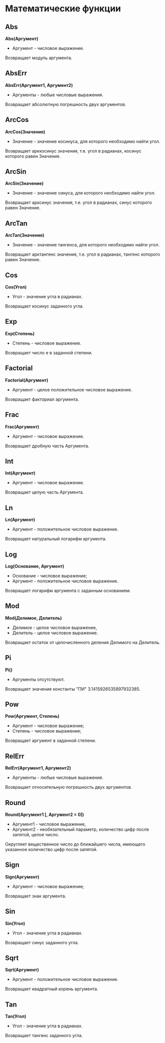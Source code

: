 ﻿# Математические функции

## Abs

**Abs(Аргумент)**

* Аргумент - числовое выражение.

Возвращает модуль аргумента.

## AbsErr

**AbsErr(Аргумент1, Аргумент2)**

* Аргументы - любые числовые выражения.

Возвращает абсолютную погрешность двух аргументов.

## ArcCos

**ArcCos(Значение)**

* Значение - значение косинуса, для которого необходимо найти угол.

Возвращает арккосинус значения, т.е. угол в радианах, косинус которого равен Значение.

## ArcSin

**ArcSin(Значение)**

* Значение - значение синуса, для которого необходимо найти угол.

Возвращает арксинус значения, т.е. угол в радианах, синус которого равен Значение.

## ArcTan

**ArcTan(Значение)**

* Значение - значение тангенса, для которого необходимо найти угол.

Возвращает арктангенс значения, т.е. угол в радианах, тангенс которого равен Значение.

## Cos

**Cos(Угол)**

* Угол - значение угла в радианах.

Возвращает косинус заданного угла.

## Exp

**Exp(Степень)**

* Степень -  числовое выражение.

Возвращает число e в заданной степени.

## Factorial

**Factorial(Аргумент)**

* Аргумент - целое положительное числовое выражение.

Возвращает факториал аргумента.

## Frac

**Frac(Аргумент)**

* Аргумент - числовое выражение.

Возвращает дробную часть Аргумента.

## Int

**Int(Аргумент)**

* Аргумент - числовое выражение.

Возвращает целую часть Аргумента.

## Ln

**Ln(Аргумент)**

* Аргумент - положительное числовое выражение.

Возвращает натуральный логарифм аргумента.

## Log

**Log(Основание, Аргумент)**

* Основание - числовое выражение;
* Аргумент - положительное числовое выражение.

Возвращает логарифм аргумента с заданным основанием.

## Mod

**Mod(Делимое, Делитель)**

* Делимое - целое числовое выражение,
* Делитель - целое числовое выражение.

Возвращает остаток от целочисленного деления Делимого на Делитель.

## Pi

**Pi()**

* Аргументы отсутствуют.

Возвращает значение константы "ПИ" 3.1415926535897932385.

## Pow

**Pow(Аргумент, Степень)**

* Аргумент - числовое выражение;
* Степень - числовое выражение;

Возвращает аргумент в заданной степени.

## RelErr

**RelErr(Аргумент1, Аргумент2)**

* Аргументы - любые числовые выражения.

Возвращает относительную погрешность двух аргументов.

## Round

**Round(Аргумент1 [, Аргумент2 = 0])**

* Аргумент1 - числовое выражение,
* Аргумент2 - необязательный параметр, количество цифр после запятой, целое число.

Округляет вещественное число до ближайшего числа, имеющего указанное количество цифр после запятой.

## Sign

**Sign(Аргумент)**

* Аргумент - числовое выражение;

Возвращает знак аргумента.

## Sin

**Sin(Угол)**

* Угол - значение угла в радианах.

Возвращает синус заданного угла.

## Sqrt

**Sqrt(Аргумент)**

* Аргумент - положительное числовое выражение.

Возвращает  квадратный корень аргумента.

## Tan

**Tan(Угол)**

* Угол - значение угла в радианах.

Возвращает тангенс заданного угла.

